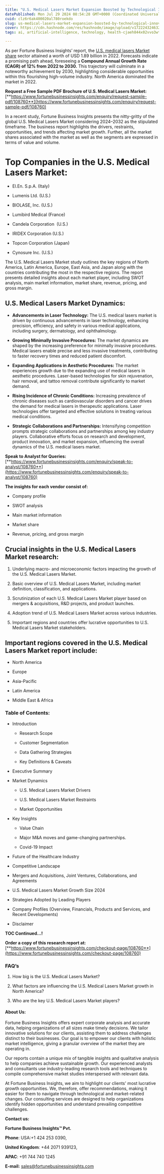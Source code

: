 ```yaml
---
title: "U.S. Medical Lasers Market Expansion Boosted by Technological Innovations in Laser Treatments"
datePublished: Mon Jul 29 2024 08:54:28 GMT+0000 (Coordinated Universal Time)
cuid: clz6r6ak400020al780roekdo
slug: us-medical-lasers-market-expansion-boosted-by-technological-innovations-in-laser-treatments
cover: https://cdn.hashnode.com/res/hashnode/image/upload/v1722243246327/fa814be5-7953-4e8f-9436-82cc0438a82c.png
tags: ai, artificial-intelligence, technology, health-cjaeh844x02vvo3wtj5r2s75q, healthcare

---
```


As per Fortune Business Insights’ report, the [U.S. medical lasers Market share](https://www.fortunebusinessinsights.com/u-s-medical-lasers-market-108760) sector attained a worth of USD 1.89 billion in 2022. Forecasts indicate a promising path ahead, foreseeing a **Compound Annual Growth Rate (CAGR) of 12% from 2022 to 2030.** This trajectory will culminate in a noteworthy achievement by 2030, highlighting considerable opportunities within this flourishing high-volume industry. North America dominated the market in 2022.

**Request a Free Sample PDF Brochure of U.S. Medical Lasers Market:** [**https://www.fortunebusinessinsights.com/enquiry/request-sample-pdf/108760**](https://www.fortunebusinessinsights.com/enquiry/request-sample-pdf/108760)

In a recent study, Fortune Business Insights presents the nitty-gritty of the global U.S. Medical Lasers Market considering 2024–2032 as the stipulated timeframe. The business report highlights the drivers, restraints, opportunities, and trends affecting market growth. Further, all the market shares associated with the market as well as the segments are expressed in terms of value and volume.

# **Top Companies in the U.S. Medical Lasers Market:**

* El.En. S.p.A. (Italy)
    
* Lumenis Ltd. (U.S.)
    
* BIOLASE, Inc. (U.S.)
    
* Lumibird Medical (France)
    
* Candela Corporation  (U.S.)
    
* IRIDEX Corporation (U.S.)
    
* Topcon Corporation (Japan)
    
* Cynosure Inc. (U.S.)
    

The U.S. Medical Lasers Market study outlines the key regions of North America, Latin America, Europe, East Asia, and Japan along with the countries contributing the most in the respective regions. The report presents detailed insights about each market player, including SWOT analysis, main market information, market share, revenue, pricing, and gross margin.

## U.S. Medical Lasers Market **Dynamics**:

* **Advancements in Laser Technology:** The U.S. medical lasers market is driven by continuous advancements in laser technology, enhancing precision, efficiency, and safety in various medical applications, including surgery, dermatology, and ophthalmology.
    
* **Growing Minimally Invasive Procedures:** The market dynamics are shaped by the increasing preference for minimally invasive procedures. Medical lasers enable precise and less invasive treatments, contributing to faster recovery times and reduced patient discomfort.
    
* **Expanding Applications in Aesthetic Procedures:** The market experiences growth due to the expanding use of medical lasers in aesthetic procedures. Laser-based technologies for skin rejuvenation, hair removal, and tattoo removal contribute significantly to market demand.
    
* **Rising Incidence of Chronic Conditions:** Increasing prevalence of chronic diseases such as cardiovascular disorders and cancer drives the demand for medical lasers in therapeutic applications. Laser technologies offer targeted and effective solutions in treating various medical conditions.
    
* **Strategic Collaborations and Partnerships:** Intensifying competition prompts strategic collaborations and partnerships among key industry players. Collaborative efforts focus on research and development, product innovation, and market expansion, influencing the overall dynamics of the U.S. medical lasers market.
    

**Speak to Analyst for Queries:** [**https://www.fortunebusinessinsights.com/enquiry/speak-to-analyst/108760**](https://www.fortunebusinessinsights.com/enquiry/speak-to-analyst/108760)

**The insights for each vendor consist of:**

* Company profile
    
* SWOT analysis
    
* Main market information
    
* Market share
    
* Revenue, pricing, and gross margin
    

## **Crucial insights in the U.S. Medical Lasers Market research:**

1. Underlying macro- and microeconomic factors impacting the growth of the U.S. Medical Lasers Market.
    
2. Basic overview of U.S. Medical Lasers Market, including market definition, classification, and applications.
    
3. Scrutinization of each U.S. Medical Lasers Market player based on mergers & acquisitions, R&D projects, and product launches.
    
4. Adoption trend of U.S. Medical Lasers Market across various industries.
    
5. Important regions and countries offer lucrative opportunities to U.S. Medical Lasers Market stakeholders.
    

## **Important regions covered in the U.S. Medical Lasers Market report include:**

* North America
    
* Europe
    
* Asia-Pacific
    
* Latin America
    
* Middle East & Africa
    

### **Table of Contents:**

* Introduction
    
    * Research Scope
        
    * Customer Segmentation
        
    * Data Gathering Strategies
        
    * Key Definitions & Caveats
        
* Executive Summary
    
* Market Dynamics
    
    * U.S. Medical Lasers Market Drivers
        
    * U.S. Medical Lasers Market Restraints
        
    * Market Opportunities
        
* Key Insights
    
    * Value Chain
        
    * Major M&A moves and game-changing partnerships.
        
    * Covid-19 Impact
        
* Future of the Healthcare Industry
    
* Competitive Landscape
    
* Mergers and Acquisitions, Joint Ventures, Collaborations, and Agreements
    
* U.S. Medical Lasers Market Growth Size 2024
    
* Strategies Adopted by Leading Players
    
* Company Profiles (Overview, Financials, Products and Services, and Recent Developments)
    
* Disclaimer
    

**TOC Continued…!**

**Order a copy of this research report at:** [**https://www.fortunebusinessinsights.com/checkout-page/108760**](https://www.fortunebusinessinsights.com/checkout-page/108760)

### **FAQ’s**

1. How big is the U.S. Medical Lasers Market?
    
2. What factors are influencing the U.S. Medical Lasers Market growth in North America?
    
3. Who are the key U.S. Medical Lasers Market players?
    

#### **About Us:**

Fortune Business Insights offers expert corporate analysis and accurate data, helping organizations of all sizes make timely decisions. We tailor innovative solutions for our clients, assisting them to address challenges distinct to their businesses. Our goal is to empower our clients with holistic market intelligence, giving a granular overview of the market they are operating in.

Our reports contain a unique mix of tangible insights and qualitative analysis to help companies achieve sustainable growth. Our experienced analysts and consultants use industry-leading research tools and techniques to compile comprehensive market studies interspersed with relevant data.

At Fortune Business Insights, we aim to highlight our clients' most lucrative growth opportunities. We, therefore, offer recommendations, making it easier for them to navigate through technological and market-related changes. Our consulting services are designed to help organizations identify hidden opportunities and understand prevailing competitive challenges.

**Contact us:**

**Fortune Business Insights™ Pvt.**

**Phone**: USA:+1 424 253 0390,

**United Kingdom**: +44 2071 939123,

**APAC**: +91 744 740 1245

**E-mail:** [sales@fortunebusinessinsights.com](mailto:sales@fortunebusinessinsights.com)